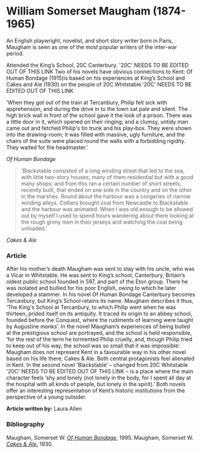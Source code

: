 # William Somerset Maugham (1874-1965)

An English playwright, novelist, and short story writer born in Paris, Maugham is seen as one of the most popular writers of the inter-war period.

Attended the King’s School, 20C Canterbury. '20C' NEEDS TO BE EDITED OUT OF THIS LINK Two of his novels have obvious connections to Kent: Of Human Bondage (1915)is based on his experiences at King’s School and Cakes and Ale (1930) on the people of 20C Whitstable.'20C' NEEDS TO BE EDITED OUT OF THIS LINK


‘When they got out of the train at Tercanbury, Philip felt sick with apprehension, and during the drive in to the town sat pale and silent. The high brick wall in front of the school gave it the look of a prison. There was a little door in it, which opened on their ringing; and a clumsy, untidy man came out and fetched Philip's tin trunk and his play-box. They were shown into the drawing-room; it was filled with massive, ugly furniture, and the chairs of the suite were placed round the walls with a forbidding rigidity. They waited for the headmaster.’

_Of Human Bondage_

>‘Blackstable consisted of a long winding street that led to the sea, with little two-story houses, many of them residential but with a good many shops; and from this ran a certain number of short streets, recently built, that ended on one side in the country and on the other in the marshes. Round about the harbour was a congeries of narrow winding alleys. Colliers brought coal from Newcastle to Blackstable and the harbour was animated. When I was old enough to be allowed out by myself I used to spend hours wandering about there looking at the rough grimy men in their jerseys and watching the coal being unloaded.’

_Cakes & Ale_


### Article

After his mother’s death Maugham was sent to stay with his uncle, who was a Vicar in Whitstable. He was sent to King’s school, Canterbury, Britain’s oldest public school founded in 597, and part of the Eton group. There he was isolated and bullied for his poor English, owing to which he later developed a stammer. In his novel Of Human Bondage Canterbury becomes Tercanbury, but King’s School retains its name. Maugham describes it thus, ‘The King's School at Tercanbury, to which Philip went when he was thirteen, prided itself on its antiquity. It traced its origin to an abbey school, founded before the Conquest, where the rudiments of learning were taught by Augustine monks’. In the novel Maugham’s experiences of being bulled at the prestigious school are portrayed, and the school is held responsible, ‘for the rest of the term he tormented Philip cruelly, and, though Philip tried to keep out of his way, the school was so small that it was impossible’. Maugham does not represent Kent in a favourable way in his other novel based on his life there, Cakes & Ale. Both central protagonists feel alienated in Kent. In the second novel ‘Blackstable’ – changed from 20C Whitstable '20C' NEEDS TO BE EDITED OUT OF THIS LINK – is a place where the main character feels ‘shy and lonely (not lonely in the body, for I spent all day at the hospital with all kinds of people, but lonely in the spirit).’ Both novels offer an interesting representation of Kent’s historic institutions from the perspective of a young outsider.

**Article written by:** Laura Allen

### Bibliography

Maugham, Somerset W. [_Of Human Bondage_.](http://www.gutenberg.org/ebooks/351 ) 1995. 
Maugham, Somerset W. [_Cakes & Ale_.](https://gutenberg.ca/ebooks/maughamws-cakesandale/maughamws-cakesandale-00-h.html) 1930. 
